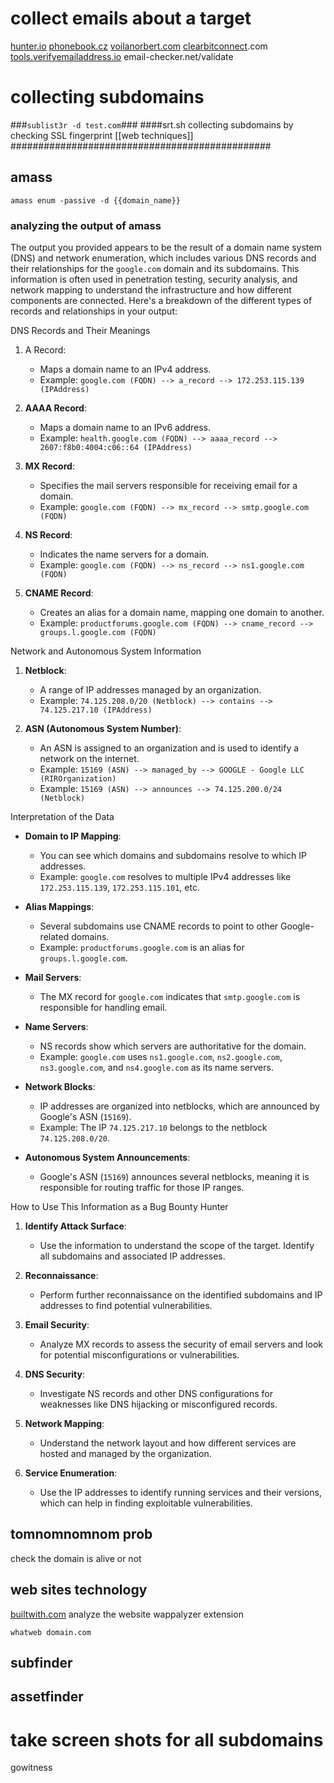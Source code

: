 # collect emails about a target 
[hunter.io]()
[phonebook.cz]()
[voilanorbert.com]()
[clearbitconnect]().com
[tools.verifyemailaddress.io]()
email-checker.net/validate

# collecting subdomains 
 ###`sublist3r -d test.com`###
####srt.sh 
collecting subdomains by checking SSL fingerprint [[web techniques]]
###############################################
## **amass**
`amass enum -passive -d {{domain_name}}`
### analyzing the output of amass
The output you provided appears to be the result of a domain name system (DNS) and network enumeration, which includes various DNS records and their relationships for the `google.com` domain and its subdomains. This information is often used in penetration testing, security analysis, and network mapping to understand the infrastructure and how different components are connected. Here's a breakdown of the different types of records and relationships in your output:

 DNS Records and Their Meanings

1. A Record:
    
    - Maps a domain name to an IPv4 address.
    - Example: `google.com (FQDN) --> a_record --> 172.253.115.139 (IPAddress)`
2. **AAAA Record**:
    
    - Maps a domain name to an IPv6 address.
    - Example: `health.google.com (FQDN) --> aaaa_record --> 2607:f8b0:4004:c06::64 (IPAddress)`
3. **MX Record**:
    
    - Specifies the mail servers responsible for receiving email for a domain.
    - Example: `google.com (FQDN) --> mx_record --> smtp.google.com (FQDN)`
4. **NS Record**:
    
    - Indicates the name servers for a domain.
    - Example: `google.com (FQDN) --> ns_record --> ns1.google.com (FQDN)`
5. **CNAME Record**:
    
    - Creates an alias for a domain name, mapping one domain to another.
    - Example: `productforums.google.com (FQDN) --> cname_record --> groups.l.google.com (FQDN)`

Network and Autonomous System Information

1. **Netblock**:
    
    - A range of IP addresses managed by an organization.
    - Example: `74.125.208.0/20 (Netblock) --> contains --> 74.125.217.10 (IPAddress)`
2. **ASN (Autonomous System Number)**:
    
    - An ASN is assigned to an organization and is used to identify a network on the internet.
    - Example: `15169 (ASN) --> managed_by --> GOOGLE - Google LLC (RIROrganization)`
    - Example: `15169 (ASN) --> announces --> 74.125.200.0/24 (Netblock)`

Interpretation of the Data

- **Domain to IP Mapping**:
    
    - You can see which domains and subdomains resolve to which IP addresses.
    - Example: `google.com` resolves to multiple IPv4 addresses like `172.253.115.139`, `172.253.115.101`, etc.
- **Alias Mappings**:
    
    - Several subdomains use CNAME records to point to other Google-related domains.
    - Example: `productforums.google.com` is an alias for `groups.l.google.com`.
- **Mail Servers**:
    
    - The MX record for `google.com` indicates that `smtp.google.com` is responsible for handling email.
- **Name Servers**:
    
    - NS records show which servers are authoritative for the domain.
    - Example: `google.com` uses `ns1.google.com`, `ns2.google.com`, `ns3.google.com`, and `ns4.google.com` as its name servers.
- **Network Blocks**:
    
    - IP addresses are organized into netblocks, which are announced by Google's ASN (`15169`).
    - Example: The IP `74.125.217.10` belongs to the netblock `74.125.208.0/20`.
- **Autonomous System Announcements**:
    
    - Google's ASN (`15169`) announces several netblocks, meaning it is responsible for routing traffic for those IP ranges.

How to Use This Information as a Bug Bounty Hunter

1. **Identify Attack Surface**:
    
    - Use the information to understand the scope of the target. Identify all subdomains and associated IP addresses.
2. **Reconnaissance**:
    
    - Perform further reconnaissance on the identified subdomains and IP addresses to find potential vulnerabilities.
3. **Email Security**:
    
    - Analyze MX records to assess the security of email servers and look for potential misconfigurations or vulnerabilities.
4. **DNS Security**:
    
    - Investigate NS records and other DNS configurations for weaknesses like DNS hijacking or misconfigured records.
5. **Network Mapping**:
    
    - Understand the network layout and how different services are hosted and managed by the organization.
6. **Service Enumeration**:
    
    - Use the IP addresses to identify running services and their versions, which can help in finding exploitable vulnerabilities.





## **tomnomnomnom prob**   
check the domain is alive or not 






##  **web sites technology** 
[builtwith.com]()  analyze the website 
wappalyzer extension 
```
whatweb domain.com

```


## subfinder
## assetfinder

# take screen shots for all subdomains 
gowitness 